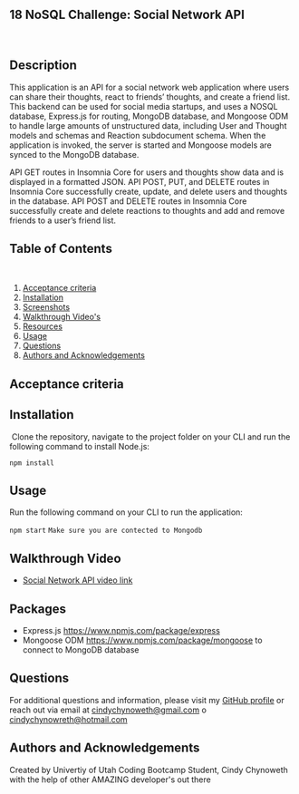 ## 18 NoSQL Challenge: Social Network API
​

## Description 
​This application is an API for a social network web application where users can share their thoughts, react to friends’ thoughts, and create a friend list.
​
This backend can be used for social media startups, and uses a NOSQL database, Express.js for routing, MongoDB database, and Mongoose ODM to handle large amounts of unstructured data, including User and Thought models and schemas and Reaction subdocument schema. When the application is invoked, the server is started and Mongoose models are synced to the MongoDB database.

API GET routes in Insomnia Core for users and thoughts show data and is displayed in a formatted JSON. API POST, PUT, and DELETE routes in Insomnia Core successfully create, update, and delete users and thoughts in the database. API POST and DELETE routes in Insomnia Core successfully create and delete reactions to thoughts and add and remove friends to a user’s friend list.

## Table of Contents
​
1. [Acceptance criteria](#acceptance-criteria)
2. [Installation](#installation)
3. [Screenshots](#screenshots)
4. [Walkthrough Video's](#walkthrough-video's)
5. [Resources](#resources)
6. [Usage](#usage)
7. [Questions](#questions)
8. [Authors and Acknowledgements](#authors-and-acknowledgements)

## Acceptance criteria


## Installation
​
Clone the repository, navigate to the project folder on your CLI and run the following command to install Node.js:

```npm install```

## Usage 
Run the following command on your CLI to run the application:

```npm start```
```Make sure you are contected to Mongodb```


## Walkthrough Video

- [Social Network API video link]()


## Packages

* Express.js https://www.npmjs.com/package/express
* Mongoose ODM https://www.npmjs.com/package/mongoose to connect to MongoDB database

## Questions
For additional questions and information, please visit my [GitHub profile](github.com/Cinderbeast/)
or reach out via email at cindychynoweth@gmail.com o cindychynowreth@hotmail.com

## Authors and Acknowledgements

Created by Univertiy of Utah Coding Bootcamp Student, Cindy Chynoweth with the help of other AMAZING developer's out there
​
